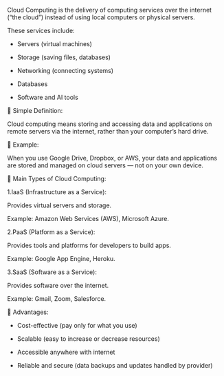 Cloud Computing is the delivery of computing services over the internet (“the cloud”) instead of using local computers or physical servers.



These services include:



* Servers (virtual machines)



* Storage (saving files, databases)



* Networking (connecting systems)



* Databases



* Software and AI tools



🔹 Simple Definition:



Cloud computing means storing and accessing data and applications on remote servers via the internet, rather than your computer’s hard drive.



🔹 Example:



When you use Google Drive, Dropbox, or AWS, your data and applications are stored and managed on cloud servers — not on your own device.



🔹 Main Types of Cloud Computing:



1.IaaS (Infrastructure as a Service):

Provides virtual servers and storage.

Example: Amazon Web Services (AWS), Microsoft Azure.



2.PaaS (Platform as a Service):

Provides tools and platforms for developers to build apps.

Example: Google App Engine, Heroku.



3.SaaS (Software as a Service):

Provides software over the internet.

Example: Gmail, Zoom, Salesforce.



🔹 Advantages:



* Cost-effective (pay only for what you use)



* Scalable (easy to increase or decrease resources)



* Accessible anywhere with internet



* Reliable and secure (data backups and updates handled by provider)
